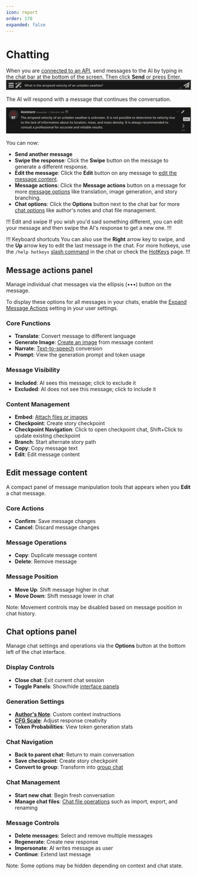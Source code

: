 ```yaml
---
icon: report
order: 170
expanded: false
---
```


# Chatting

When you are [connected to an API](/Usage/API_Connections/index.md), send messages to the AI by typing in the chat bar at the bottom of the screen. Then click <i class="fa-solid fa-paper-plane"></i> **Send** or press Enter. 
![Chat bar](/static/chatbox.png)

The AI will respond with a message that continues the conversation.

![Chat message](/static/chatmessage.png)

You can now:

* **Send another message**
* **Swipe the response**: Click the <i class="fa-solid fa-chevron-right"></i> **Swipe** button on the message to generate a different response.
* **Edit the message**: Click the <i class="fa-solid fa-pencil"></i> **Edit** button on any message to [edit the message content](#edit-message-content).
* **Message actions**: Click the <i class="fa-solid fa-ellipsis"></i> **Message actions** button on a message for more [message options](#message-actions-panel) like translation, image generation, and story branching.
* **Chat options**: Click the <i class="fa-solid fa-bars"></i> **Options** button next to the chat bar for more [chat options](#chat-options-panel) like author's notes and chat file management.

!!! Edit and swipe
If you wish you'd said something different, you can edit your message and then swipe the AI's response to get a new one.
!!!

!!! Keyboard shortcuts
You can also use the **Right** arrow key to swipe, and the **Up** arrow key to edit the last message in the chat. For more hotkeys, use the `/help hotkeys` [slash command](/Usage/Chatting/slashcommands.md) in the chat or check the [HotKeys](/Usage/Chatting/hotkeys.md) page.
!!!

## Message actions panel

Manage individual chat messages via the ellipsis (•••) button on the message.

To display these options for all messages in your chats, enable the [Expand Message Actions](/Usage/User_Settings/uicustomization.md#theme-toggles) setting in your user settings.

### Core Functions

* <i class="fa-solid fa-language"></i> **Translate**: Convert message to different language
* <i class="fa-solid fa-paintbrush"></i> **Generate Image**: [Create an image](/extensions/Stable-Diffusion.md) from message content
* <i class="fa-solid fa-bullhorn"></i> **Narrate**: [Text-to-speech](/extensions/TTS.md) conversion
* <i class="fa-solid fa-square-poll-horizontal"></i> **Prompt**: View the generation prompt and token usage

### Message Visibility

* <i class="fa-solid fa-eye"></i> **Included**: AI sees this message; click to exclude it
* <i class="fa-solid fa-eye-slash"></i> **Excluded**: AI does not see this message; click to include it

### Content Management

* <i class="fa-solid fa-paperclip"></i> **Embed**: [Attach files or images](/Usage/Characters/data-bank.md#about-documents)
* <i class="fa-solid fa-flag-checkered"></i> **Checkpoint**: Create story checkpoint
* <i class="fa-solid fa-flag"></i> **Checkpoint Navigation**: Click to open checkpoint chat, Shift+Click to update
  existing checkpoint
* <i class="fa-solid fa-code-branch"></i> **Branch**: Start alternate story path
* <i class="fa-solid fa-copy"></i> **Copy**: Copy message text
* <i class="fa-solid fa-pencil"></i> **Edit**: Edit message content

## Edit message content

A compact panel of message manipulation tools that appears when you <i class="fa-solid fa-pencil"></i> **Edit** a chat
message. 

### Core Actions

* <i class="fa-solid fa-check"></i> **Confirm**: Save message changes
* <i class="fa-solid fa-xmark"></i> **Cancel**: Discard message changes

### Message Operations

* <i class="fa-solid fa-copy"></i> **Copy**: Duplicate message content
* <i class="fa-solid fa-trash-can"></i> **Delete**: Remove message

### Message Position

* <i class="fa-solid fa-chevron-up"></i> **Move Up**: Shift message higher in chat
* <i class="fa-solid fa-chevron-down"></i> **Move Down**: Shift message lower in chat

Note: Movement controls may be disabled based on message position in chat history.

## Chat options panel

Manage chat settings and operations via the <i class="fa-solid fa-bars"></i> **Options** button at the bottom left of
the chat interface.

### Display Controls

* <i class="fa-lg fa-solid fa-times"></i> **Close chat**: Exit current chat session
* <i class="fa-lg fa-solid fa-cog"></i> **Toggle Panels**: Show/hide [interface panels](/Usage/index.md#control-panels)

### Generation Settings

* <i class="fa-lg fa-solid fa-note-sticky"></i> **[Author's Note](/Usage/Characters/Author's-Note.md)**: Custom context instructions
* <i class="fa-lg fa-solid fa-scale-balanced"></i> **[CFG Scale](/Usage/Prompts/CFG.md)**: Adjust response creativity
* <i class="fa-lg fa-solid fa-pie-chart"></i> **Token Probabilities**: View token generation stats

### Chat Navigation

* <i class="fa-lg fa-solid fa-left-long"></i> **Back to parent chat**: Return to main conversation
* <i class="fa-lg fa-solid fa-flag"></i> **Save checkpoint**: Create story checkpoint
* <i class="fa-lg fa-solid fa-people-arrows"></i> **Convert to group**: Transform into [group chat](/Usage/Characters/groupchats.md)

### Chat Management

* <i class="fa-lg fa-solid fa-comments"></i> **Start new chat**: Begin fresh conversation
* <i class="fa-lg fa-solid fa-address-book"></i> **Manage chat files**: [Chat file operations](/Usage/Characters/chatfilemanagement.md) such as import, export, and renaming

### Message Controls

* <i class="fa-lg fa-solid fa-trash-can"></i> **Delete messages**: Select and remove multiple messages
* <i class="fa-lg fa-solid fa-repeat"></i> **Regenerate**: Create new response
* <i class="fa-lg fa-solid fa-user-secret"></i> **Impersonate**: AI writes message as user
* <i class="fa-lg fa-solid fa-arrow-right"></i> **Continue**: Extend last message

Note: Some options may be hidden depending on context and chat state.
